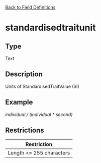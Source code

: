 [Back to Field Definitions](../../field_definition_overview)
# standardisedtraitunit

## Type
Text

## Description


Units of StandardisedTraitValue (SI)
## Example
*individual / (individual * second)*

## Restrictions
| Restriction |
| :---------: |
| Length <= 255 characters |

